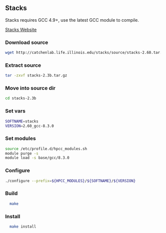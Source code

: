 ## Stacks

Stacks requires GCC 4.9+, use the latest GCC module to compile.

[Stacks Website](http://catchenlab.life.illinois.edu/stacks/)


### Download source
```bash
wget http://catchenlab.life.illinois.edu/stacks/source/stacks-2.60.tar.gz
```

### Extract source
```bash
tar -zxvf stacks-2.3b.tar.gz
```

### Move into source dir
```bash
cd stacks-2.3b
```

### Set vars
```bash
SOFTNAME=stacks
VERSION=2.60_gcc-8.3.0
```

### Set modules
```bash
source /etc/profile.d/hpcc_modules.sh
module purge -s
module load -s base/gcc/8.3.0
```

### Configure
```bash
./configure --prefix=${HPCC_MODULES}/${SOFTNAME}/${VERSION}
```

### Build
```bash
  make
```

### Install
```bash
  make install
```
